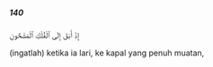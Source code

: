 ##### 140

<span class="ayah">إِذْ أَبَقَ إِلَى ٱلْفُلْكِ ٱلْمَشْحُونِ</span>

<span class="ayah_translation">(ingatlah) ketika ia lari, ke kapal yang penuh muatan,</span>
